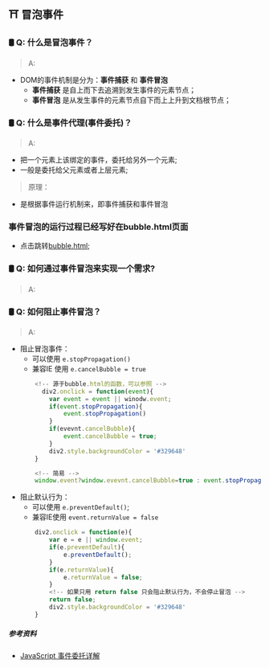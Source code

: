 ## ⛩ 冒泡事件

### 🛢 Q: 什么是冒泡事件？
> A: 
- DOM的事件机制是分为：**事件捕获** 和 **事件冒泡** <br>
    + **事件捕获** 是自上而下去追溯到发生事件的元素节点；
    + **事件冒泡** 是从发生事件的元素节点自下而上上升到文档根节点；

### 🛢 Q: 什么是事件代理(事件委托)？
> A:
- 把一个元素上该绑定的事件，委托给另外一个元素;
- 一般是委托给父元素或者上层元素;
> 原理：
- 是根据事件运行机制来，即事件捕获和事件冒泡

### 事件冒泡的运行过程已经写好在bubble.html页面
- 点击跳转[bubble.html](./bubble.html);

### 🛢 Q: 如何通过事件冒泡来实现一个需求?
> A: 



### 🛢 Q: 如何阻止事件冒泡？
> A:
- 阻止冒泡事件：
    + 可以使用 `e.stopPropagation()`
    + 兼容IE 使用 `e.cancelBubble = true`
    ```js
        <!-- 源于bubble.html的函数，可以参照 -->
          div2.onclick = function(event){
            var event = event || winodw.event;
            if(event.stopPropagation){
                event.stopPropagation()
            }
            if(evevnt.cancelBubble){
                event.cancelBubble = true;
            }
            div2.style.backgroundColor = '#329648'          
        }

        <!-- 简易 -->
        window.event?window.evevnt.cancelBubble=true : event.stopPropagetion();
    ```
- 阻止默认行为：
    + 可以使用 `e.preventDefault()`;
    + 兼容IE使用 `event.returnValue = false`
    ```js
        div2.onclick = function(e){
            var e = e || window.event;
            if(e.preventDefault){
                e.preventDefault();
            }
            if(e.returnValue){
                e.returnValue = false;
            }
            <!-- 如果只用 return false 只会阻止默认行为，不会停止冒泡 -->
            return false;
            div2.style.backgroundColor = '#329648'                      
        }
    ```







##### 参考资料
- [JavaScript 事件委托详解](https://zhuanlan.zhihu.com/p/26536815)